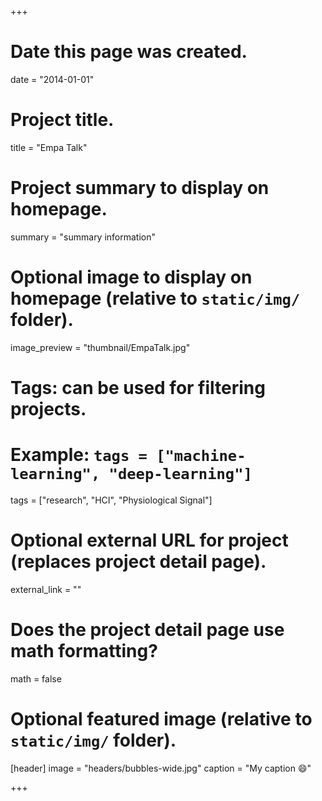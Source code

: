 +++
# Date this page was created.
date = "2014-01-01"

# Project title.
title = "Empa Talk"

# Project summary to display on homepage.
summary = "summary information"

# Optional image to display on homepage (relative to `static/img/` folder).
image_preview = "thumbnail/EmpaTalk.jpg"

# Tags: can be used for filtering projects.
# Example: `tags = ["machine-learning", "deep-learning"]`
tags = ["research", "HCI", "Physiological Signal"]

# Optional external URL for project (replaces project detail page).
external_link = ""

# Does the project detail page use math formatting?
math = false

# Optional featured image (relative to `static/img/` folder).
[header]
image = "headers/bubbles-wide.jpg"
caption = "My caption :smile:"

+++
